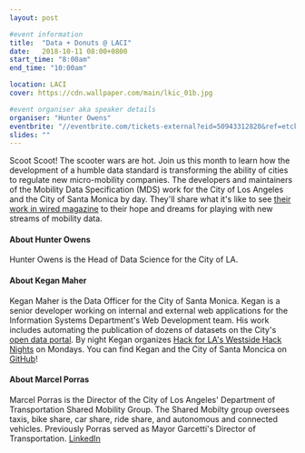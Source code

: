 ```yaml
---
layout: post

#event information
title:  "Data + Donuts @ LACI"
date:   2018-10-11 08:00+0800
start_time: "8:00am"
end_time: "10:00am"

location: LACI
cover: https://cdn.wallpaper.com/main/lkic_01b.jpg

#event organiser aka speaker details
organiser: "Hunter Owens"
eventbrite: "//eventbrite.com/tickets-external?eid=50943312820&ref=etckt"
slides: ""
---
```


Scoot Scoot! The scooter wars are hot. Join us this month to learn how the development of a humble data standard is transforming the ability of cities to regulate new micro-mobility companies. The developers and maintainers of the Mobility Data Specification (MDS) work for the City of Los Angeles and the City of Santa Monica by day. They'll share what it's like to see [their work in wired magazine](https://www.wired.com/story/cities-scooter-data-remix-uber-lyft/) to their hope and dreams for playing with new streams of mobility data. 


#### About Hunter Owens
Hunter Owens is the Head of Data Science for the City of LA. 


#### About Kegan Maher

Kegan Maher is the Data Officer for the City of Santa Monica. Kegan is a senior developer working on internal and external web applications for the Information Systems Department's Web Development team. His work includes automating the publication of dozens of datasets on the City's [open data portal](https://data.smgov.net/). By night Kegan organizes [Hack for LA's Westside Hack Nights](https://www.hackforla.org/) on Mondays. You can find Kegan and the City of Santa Moncica on [GitHub](https://github.com/thekaveman)!

#### About Marcel Porras

Marcel Porras is the Director of the City of Los Angeles' Department of Transportation Shared Mobility Group. The Shared Mobilty group oversees taxis, bike share, car share, ride share, and autonomous and connected vehicles. Previously Porras served as Mayor Garcetti's Director of Transportation. [LinkedIn](https://www.linkedin.com/in/marcel-porras-8363765/)
